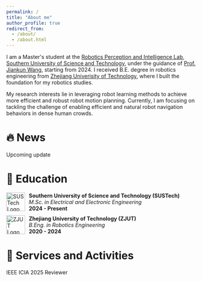 ```yaml
---
permalink: /
title: "About me"
author_profile: true
redirect_from: 
  - /about/
  - /about.html
---
```


I am a Master's student at the [Robotics Perception and Intelligence Lab](https://robotics.sustech.edu.cn/ch/index.aspx), [Southern University of Science and Technology](https://www.sustech.edu.cn/), under the guidance of [Prof. Jiankun Wang](https://scholar.google.com/citations?user=08U8joq2FOQC&hl=en&oi=ao), starting from 2024. I received B.E. degree in robotics 
engineering from [Zhejiang Univerisity of Technology](https://www.zjut.edu.cn/), where I built the foundation for my robotics studies.

My research interests lie in leveraging robot learning methods to achieve more efficient and robust robot motion planning. Currently, I am focusing on tackling the challenge of enabling efficient and natural robot navigation behaviors in dense human crowds.

# 🔥 News

Upcoming update

# 📖 Education

<div style="display: flex; align-items: center; margin-bottom: 10px;">
  <img src="https://i.imgur.com/9ytib4N.png" alt="SUSTech Logo" width="50" style="margin-right: 10px;">
  <div>
    <strong>Southern University of Science and Technology (SUSTech)</strong><br>
    <em>M.Sc. in Electrical and Electronic Engineering</em><br>
    <strong>2024 - Present</strong><br>
  </div>
</div>

<div style="display: flex; align-items: center; margin-bottom: 10px;">
  <img src="https://i.imgur.com/690F8JY.png" alt="ZJUT Logo" width="50" style="margin-right: 10px;">
  <div>
    <strong>Zhejiang University of Technology (ZJUT)</strong><br>
    <em>B.Eng. in Robotics Engineering</em><br>
    <strong>2020 - 2024</strong><br>
  </div>
</div>

# 🏫 Services and Activities

IEEE ICIA 2025 Reviewer
